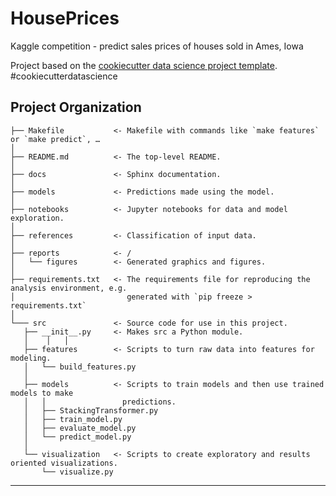 HousePrices
==============================

Kaggle competition - predict sales prices of houses sold in Ames, Iowa

<p>Project based on the <a target="_blank" href="https://drivendata.github.io/cookiecutter-data-science/">cookiecutter data science project template</a>. #cookiecutterdatascience</p>

Project Organization
------------

    ├── Makefile           <- Makefile with commands like `make features` or `make predict`, …
    │
    ├── README.md          <- The top-level README.    
    │    
    ├── docs               <- Sphinx documentation.
    │
    ├── models             <- Predictions made using the model.
    │
    ├── notebooks          <- Jupyter notebooks for data and model exploration.
    │
    ├── references         <- Classification of input data.
    │
    ├── reports            <- /
    │   └── figures        <- Generated graphics and figures.
    │
    ├── requirements.txt   <- The requirements file for reproducing the analysis environment, e.g.
    │                         generated with `pip freeze > requirements.txt`
    │
    └─── src               <- Source code for use in this project.
       ├── __init__.py     <- Makes src a Python module.
       │    │   │
       ├── features        <- Scripts to turn raw data into features for modeling.
       │   └── build_features.py
       │
       ├── models          <- Scripts to train models and then use trained models to make 
       │   │                 predictions.
       │   ├── StackingTransformer.py 
       │   ├── train_model.py 	
       │   ├── evaluate_model.py
       │   └── predict_model.py
       │
       └── visualization   <- Scripts to create exploratory and results oriented visualizations.
           └── visualize.py
    


--------


